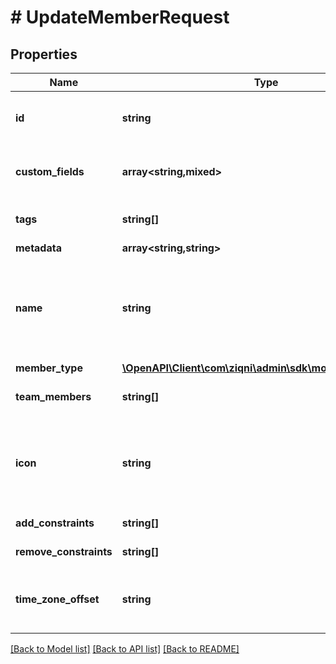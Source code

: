 # # UpdateMemberRequest

## Properties

Name | Type | Description | Notes
------------ | ------------- | ------------- | -------------
**id** | **string** | A unique system generated identifier |
**custom_fields** | **array<string,mixed>** | A list of id&#39;s used to add cutom fields | [optional]
**tags** | **string[]** | A list of id&#39;s used to tag models | [optional]
**metadata** | **array<string,string>** |  | [optional]
**name** | **string** | The name of the member that is used on leader boards and public displays | [optional]
**member_type** | [**\OpenAPI\Client\com\ziqni\admin\sdk\model\MemberType**](MemberType.md) |  | [optional]
**team_members** | **string[]** | A social group like Guilds | [optional]
**icon** | **string** | An Icon id that has been pre uploaded to the system to display for Member | [optional]
**add_constraints** | **string[]** | Additional constraints | [optional]
**remove_constraints** | **string[]** | Additional constraints | [optional]
**time_zone_offset** | **string** | To what time zone teh emmber belongs to | [optional]

[[Back to Model list]](../../README.md#models) [[Back to API list]](../../README.md#endpoints) [[Back to README]](../../README.md)
